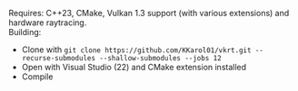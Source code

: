Requires: C++23, CMake, Vulkan 1.3 support (with various extensions) and hardware raytracing. \
Building:
- Clone with `git clone https://github.com/KKarol01/vkrt.git --recurse-submodules --shallow-submodules --jobs 12`
- Open with Visual Studio (22) and CMake extension installed
- Compile
